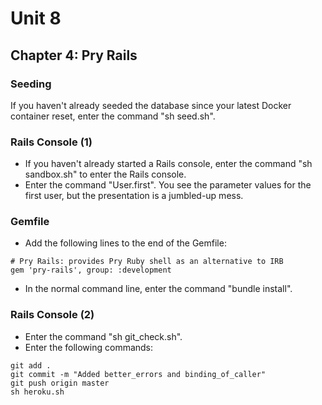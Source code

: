 # Unit 8
## Chapter 4: Pry Rails

### Seeding
If you haven't already seeded the database since your latest Docker container reset, enter the command "sh seed.sh".

### Rails Console (1)
* If you haven't already started a Rails console, enter the command "sh sandbox.sh" to enter the Rails console.
* Enter the command "User.first".  You see the parameter values for the first user, but the presentation is a jumbled-up mess.

### Gemfile
* Add the following lines to the end of the Gemfile:
```
# Pry Rails: provides Pry Ruby shell as an alternative to IRB
gem 'pry-rails', group: :development
```
* In the normal command line, enter the command "bundle install".

### Rails Console (2)

* Enter the command "sh git_check.sh".
* Enter the following commands:
```
git add .
git commit -m "Added better_errors and binding_of_caller"
git push origin master
sh heroku.sh
```

